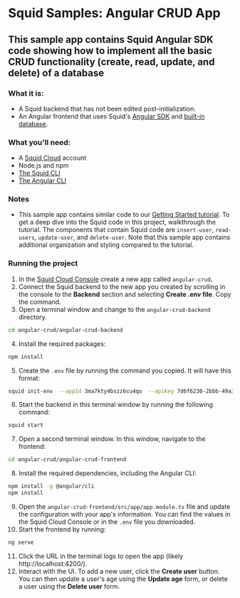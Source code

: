 # Squid Samples: Angular CRUD App

## This sample app contains Squid Angular SDK code showing how to implement all the basic CRUD functionality (create, read, update, and delete) of a database

### What it is:
* A Squid backend that has not been edited post-initialization.
* An Angular frontend that uses Squid's [Angular SDK](https://docs.squid.cloud/docs/development-tools/angular-sdk/) and [built-in database](https://docs.squid.cloud/docs/integrations/database/built-in).

### What you'll need:
* A [Squid Cloud](https://console.squid.cloud) account
* Node.js and npm
* [The Squid CLI](https://docs.squid.cloud/docs/development-tools/local-dev-cli)
* [The Angular CLI](https://angular.io/cli)

### Notes
* This sample app contains similar code to our [Getting Started tutorial](https://docs.squid.cloud/docs/getting-started/dive-in/). To get a deep dive into the Squid code in this project, walkthrough the tutorial. The components that contain Squid code are `insert-user`, `read-users`, `update-user`, and `delete-user`. Note that this sample app contains additional organization and styling compared to the tutorial.

### Running the project
1. In the [Squid Cloud Console](https://console.squid.cloud) create a new app called `angular-crud`.
2. Connect the Squid backend to the new app you created by scrolling in the console to the **Backend** section and selecting **Create .env file**. Copy the command.
3. Open a terminal window and change to the `angular-crud-backend` directory.
```bash
cd angular-crud/angular-crud-backend
```
4. Install the required packages:
```bash
npm install
```
5. Create the `.env` file by running the command you copied. It will have this format:
```bash
squid init-env  --appId 3ma7kty4bszz6cu4qo  --apiKey 7d6f6230-2bbb-49a3-83c0-d20b679f9923  --environmentId dev  --squidDeveloperId u07bar8gytd8kp42o5   --region ap-south-1.aws
```
6. Start the backend in this terminal window by running the following command:
```bash
squid start
```
7. Open a second terminal window. In this window, navigate to the frontend:
```bash
cd angular-crud/angular-crud-frontend
```
8. Install the required dependencies, including the Angular CLI:
```bash
npm install -g @angular/cli
npm install
```
9. Open the `angular-crud-frontend/src/app/app.module.ts` file and update the configuration with your app's information. You can find the values in the Squid Cloud Console or in the `.env` file you downloaded.
10. Start the frontend by running:
```bash
ng serve
```
11. Click the URL in the terminal logs to open the app (likely http://localhost:4200/).
12. Interact with the UI. To add a new user, click the **Create user** button. You can then update a user's age using the **Update age** form, or delete a user using the **Delete user** form.
